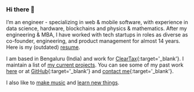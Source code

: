 ### Hi there 👋

I’m an engineer - specializing in web & mobile software, with experience in data science, hardware, blockchains and physics &amp; mathematics. After my engineering & MBA, I have worked with tech startups in roles as diverse as co-founder, engineering, and product management for almost 14 years. Here is my (outdated) [resume](https://nilesh.trivedi.pw/Nilesh_Trivedi_CV.pdf).

I am based in Bengaluru (India) and work for [ClearTax](https://cleartax.in/){:target='_blank'}. I maintain a list of [my current projects](https://nilesh.trivedi.pw/now). You can see some of my past work [here](https://nilesh.trivedi.pw/work) or at [GitHub](https://github.com/nileshtrivedi){:target='_blank'} and [contact me](https://twitter.com/nileshtrivedi){:target='_blank'}.

I also like to [make music](https://nilesh.trivedi.pw/music) and [learn new things](https://nilesh.trivedi.pw/learning).

